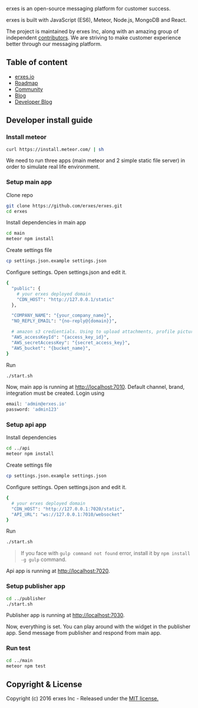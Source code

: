 erxes is an open-source messaging platform for customer success.

erxes is built with JavaScript (ES6), Meteor, Node.js, MongoDB and React.

The project is maintained by erxes Inc, along with an amazing group of independent [contributors](https://github.com/erxes/erxes/graphs/contributors). We are striving to make customer experience better through our messaging platform.

## Table of content

- [erxes.io](https://erxes.io/)
- [Roadmap](https://github.com/erxes/erxes/projects/1)
- [Community](https://community.erxes.io/)
- [Blog](https://blog.erxes.io/)
- [Developer Blog](https://dev.erxes.io/)

## Developer install guide

### Install meteor

```bash
curl https://install.meteor.com/ | sh
```

We need to run three apps (main meteor and 2 simple static file server) in order to
simulate real life environment.

### Setup main app

Clone repo

```bash
git clone https://github.com/erxes/erxes.git
cd erxes
```

Install dependencies in main app

```bash
cd main
meteor npm install
```

Create settings file

```bash
cp settings.json.example settings.json
```

Configure settings. Open settings.json and edit it.

```bash
{
  "public": {
    # your erxes deployed domain
    "CDN_HOST": "http://127.0.0.1/static"
  },

  "COMPANY_NAME": "{your_company_name}",
  "NO_REPLY_EMAIL": "{no-reply@{domain}}",

  # amazon s3 credientials. Using to upload attachments, profile pictures etc ...
  "AWS_accessKeyId": "{access_key_id}",
  "AWS_secretAccessKey": "{secret_access_key}",
  "AWS_bucket": "{bucket_name}",
}
```

Run

```bash
./start.sh
```

Now, main app is running at <a href="localhost:7010" target="__blank">http://localhost:7010</a>.
Default channel, brand, integration must be created. Login using
```bash
email: 'admin@erxes.io'
password: 'admin123'
```

### Setup api app

Install dependencies

```bash
cd ../api
meteor npm install
```

Create settings file

```bash
cp settings.json.example settings.json
```

Configure settings. Open settings.json and edit it.

```bash
{
  # your erxes deployed domain
  "CDN_HOST": "http://127.0.0.1:7020/static",
  "API_URL": "ws://127.0.0.1:7010/websocket"
}
```

Run

```bash
./start.sh
```

> If you face with `gulp command not found` error, install it by `npm install -g gulp`
command.

Api app is running at <a href="http://localhost:7020" target="__blank">http://localhost:7020</a>.

### Setup publisher app

```bash
cd ../publisher
./start.sh
```

Publisher app is running at <a href="http://localhost:7030" target="__blank">http://localhost:7030</a>.

Now, everything is set. You can play around with the widget in the publisher app.
Send message from publisher and respond from main app.

### Run test

```bash
cd ../main
meteor npm test
```

## Copyright & License
Copyright (c) 2016 erxes Inc - Released under the [MIT license.](https://github.com/erxes/erxes/blob/develop/LICENSE)
